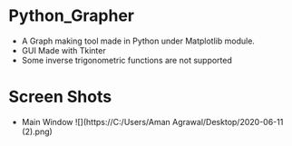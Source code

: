 # Python_Grapher
- A Graph making tool made in Python under Matplotlib module.
- GUI Made with Tkinter
- Some inverse trigonometric functions are not supported 

# Screen Shots
- Main Window
![](https://C:/Users/Aman Agrawal/Desktop/2020-06-11 (2).png)
